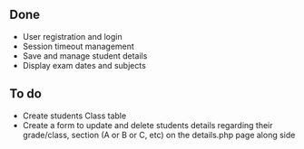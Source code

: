 ## Done

- User registration and login
- Session timeout management
- Save and manage student details
- Display exam dates and subjects

## To do

- Create students Class table
- Create a form to update and delete students details regarding their grade/class, section (A or B or C, etc) on the details.php page along side

